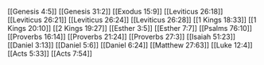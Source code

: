 [[Genesis 4:5]]
[[Genesis 31:2]]
[[Exodus 15:9]]
[[Leviticus 26:18]]
[[Leviticus 26:21]]
[[Leviticus 26:24]]
[[Leviticus 26:28]]
[[1 Kings 18:33]]
[[1 Kings 20:10]]
[[2 Kings 19:27]]
[[Esther 3:5]]
[[Esther 7:7]]
[[Psalms 76:10]]
[[Proverbs 16:14]]
[[Proverbs 21:24]]
[[Proverbs 27:3]]
[[Isaiah 51:23]]
[[Daniel 3:13]]
[[Daniel 5:6]]
[[Daniel 6:24]]
[[Matthew 27:63]]
[[Luke 12:4]]
[[Acts 5:33]]
[[Acts 7:54]]
